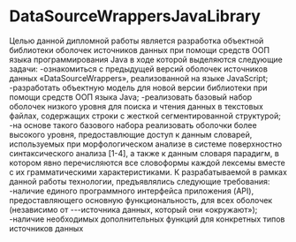 # DataSourceWrappersJavaLibrary

Целью данной дипломной работы является разработка объектной библиотеки оболочек источников данных при помощи средств ООП языка программирования Java в ходе которой выделяются следующие задачи:
-ознакомиться с предыдущей версий оболочек источников данных «DataSourceWrappers», реализованной на языке JavaScript;
-разработать объектную модель для новой версии библиотеки при помощи средств ООП языка Java;
-реализовать базовый набор оболочек низкого уровня для поиска и чтения данных в текстовых файлах, содержащих строки с жесткой сегментированной структурой;
-на основе такого базового набора реализовать оболочки более высокого уровня, предоставлющие доступ к данным словарей, используемых при морфологическом анализе в системе поверхностно синтаксического анализа [1-4], а также к данным словаря парадигм, в котором явно перечисляются все словоформы каждой лексемы вместе с их грамматическими характеристиками.
К разрабатываемой в рамках данной работы технологии, предъявлялись следующие требования:
-наличие единого программного интерфейса приложения (API), предоставляющего основную функциональность, для всех оболочек (независимо от ---источника данных, который они «окружают»);
-наличие необходимых дополнительных функций для конкретных типов источников данных
